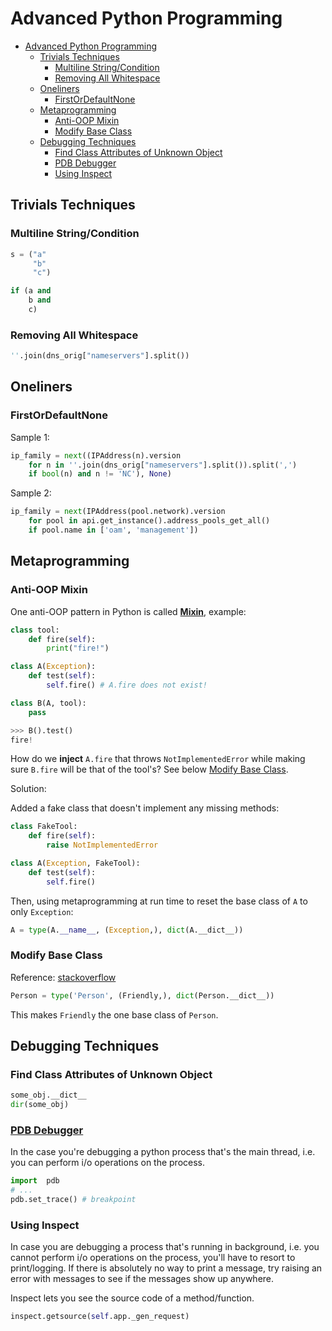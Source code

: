 # Advanced Python Programming

- [Advanced Python Programming](#advanced-python-programming)
  - [Trivials Techniques](#trivials-techniques)
    - [Multiline String/Condition](#multiline-stringcondition)
    - [Removing All Whitespace](#removing-all-whitespace)
  - [Oneliners](#oneliners)
    - [FirstOrDefaultNone](#firstordefaultnone)
  - [Metaprogramming](#metaprogramming)
    - [Anti-OOP Mixin](#anti-oop-mixin)
    - [Modify Base Class](#modify-base-class)
  - [Debugging Techniques](#debugging-techniques)
    - [Find Class Attributes of Unknown Object](#find-class-attributes-of-unknown-object)
    - [PDB Debugger](#pdb-debugger)
    - [Using Inspect](#using-inspect)

## Trivials Techniques

### Multiline String/Condition

```python
s = ("a"
     "b"
     "c")

if (a and
    b and
    c)
```

### Removing All Whitespace

```python
''.join(dns_orig["nameservers"].split())
```

## Oneliners

### FirstOrDefaultNone

Sample 1:

```python
ip_family = next((IPAddress(n).version
    for n in ''.join(dns_orig["nameservers"].split()).split(',')
    if bool(n) and n != 'NC'), None)
```

Sample 2:

```python
ip_family = next(IPAddress(pool.network).version
    for pool in api.get_instance().address_pools_get_all()
    if pool.name in ['oam', 'management'])
```

## Metaprogramming

### Anti-OOP Mixin

One anti-OOP pattern in Python is called [**Mixin**](https://en.wikipedia.org/wiki/Mixin), example:

```python
class tool:
    def fire(self):
        print("fire!")

class A(Exception):
    def test(self):
        self.fire() # A.fire does not exist!

class B(A, tool):
    pass

>>> B().test()
fire!
```

How do we **inject** `A.fire` that throws `NotImplementedError` while making sure `B.fire` will be that of the tool's? See below [Modify Base Class](#modify-base-class).

Solution:

Added a fake class that doesn't implement any missing methods:

```python
class FakeTool:
    def fire(self):
        raise NotImplementedError

class A(Exception, FakeTool):
    def test(self):
        self.fire()
```

Then, using metaprogramming at run time to reset the base class of `A` to only `Exception`:

```python
A = type(A.__name__, (Exception,), dict(A.__dict__))
```

### Modify Base Class

Reference: [stackoverflow](https://stackoverflow.com/questions/9539052/how-to-dynamically-change-base-class-of-instances-at-runtime)

```python
Person = type('Person', (Friendly,), dict(Person.__dict__))
```

This makes `Friendly` the one base class of `Person`.

## Debugging Techniques

### Find Class Attributes of Unknown Object

```python
some_obj.__dict__
dir(some_obj)
```

### [PDB Debugger](https://docs.python.org/3/library/pdb.html)

In the case you're debugging a python process that's the main thread, i.e. you can perform i/o operations on the process.

```python
import  pdb
# ...
pdb.set_trace() # breakpoint
```

### Using Inspect

In case you are debugging a process that's running in background, i.e. you cannot perform i/o operations on the process, you'll have to resort to print/logging. If there is absolutely no way to print a message, try raising an error with messages to see if the messages show up anywhere.

Inspect lets you see the source code of a method/function.

```python
inspect.getsource(self.app._gen_request)
```
